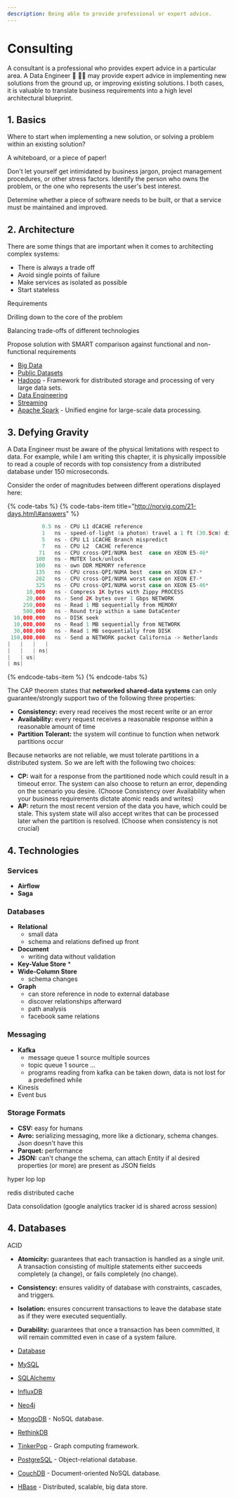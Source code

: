 ```yaml
---
description: Being able to provide professional or expert advice.
---
```


# Consulting

A consultant is a professional who provides expert advice in a particular area. A Data Engineer 🔢 👨‍🔧 may provide expert advice in implementing new solutions from the ground up, or improving existing solutions. I both cases, it is valuable to translate business requirements into a high level architectural blueprint.

## 1. Basics

Where to start when implementing a new solution, or solving a problem within an existing solution?

A whiteboard, or a piece of paper!

Don't let yourself get intimidated by business jargon, project management procedures, or other stress factors. Identify the person who owns the problem, or the one who represents the user's best interest.

Determine whether a piece of software needs to be built, or that a service must be maintained and improved.

## 2. Architecture

There are some things that are important when it comes to architecting complex systems:

* There is always a trade off
* Avoid single points of failure
* Make services as isolated as possible
* Start stateless

Requirements

Drilling down to the core of the problem

Balancing trade-offs of different technologies

Propose solution with SMART comparison against functional and non-functional requirements 

* [Big Data](https://github.com/onurakpolat/awesome-bigdata#readme)
* [Public Datasets](https://github.com/awesomedata/awesome-public-datasets#readme)
* [Hadoop](https://github.com/youngwookim/awesome-hadoop#readme) - Framework for distributed storage and processing of very large data sets.
* [Data Engineering](https://github.com/igorbarinov/awesome-data-engineering#readme)
* [Streaming](https://github.com/manuzhang/awesome-streaming#readme)
* [Apache Spark](https://github.com/awesome-spark/awesome-spark#readme) - Unified engine for large-scale data processing.

## 3. Defying Gravity

A Data Engineer must be aware of the physical limitations with respect to data. For example, while I am writing this chapter, it is physically impossible to read a couple of records with top consistency from a distributed database under 150 microseconds. 

Consider the order of magnitudes between different operations displayed here:

{% code-tabs %}
{% code-tabs-item title="http://norvig.com/21-days.html\#answers" %}
```swift
           0.5 ns - CPU L1 dCACHE reference
           1   ns - speed-of-light (a photon) travel a 1 ft (30.5cm) distance
           5   ns - CPU L1 iCACHE Branch mispredict
           7   ns - CPU L2  CACHE reference
          71   ns - CPU cross-QPI/NUMA best  case on XEON E5-46*
         100   ns - MUTEX lock/unlock
         100   ns - own DDR MEMORY reference
         135   ns - CPU cross-QPI/NUMA best  case on XEON E7-*
         202   ns - CPU cross-QPI/NUMA worst case on XEON E7-*
         325   ns - CPU cross-QPI/NUMA worst case on XEON E5-46*
      10,000   ns - Compress 1K bytes with Zippy PROCESS
      20,000   ns - Send 2K bytes over 1 Gbps NETWORK
     250,000   ns - Read 1 MB sequentially from MEMORY
     500,000   ns - Round trip within a same DataCenter
  10,000,000   ns - DISK seek
  10,000,000   ns - Read 1 MB sequentially from NETWORK
  30,000,000   ns - Read 1 MB sequentially from DISK
 150,000,000   ns - Send a NETWORK packet California -> Netherlands
|   |   |   |
|   |   | ns|
|   | us|
| ms|
```
{% endcode-tabs-item %}
{% endcode-tabs %}

The CAP theorem states that **networked shared-data systems** can only guarantee/strongly support two of the following three properties:

* **Consistency:** every read receives the most recent write or an error
* **Availability:** every request receives a reasonable response within a reasonable amount of time
* **Partition Tolerant:** the system will continue to function when network partitions occur

Because networks are not reliable, we must tolerate partitions in a distributed system. So we are left with the following two choices:

* **CP:** wait for a response from the partitioned node which could result in a timeout error. The system can also choose to return an error, depending on the scenario you desire. \(Choose Consistency over Availability when your business requirements dictate atomic reads and writes\)
* **AP:** return the most recent version of the data you have, which could be stale. This system state will also accept writes that can be processed later when the partition is resolved. \(Choose when consistency is not crucial\)

## 4. Technologies

### Services

* **Airflow**
* **Saga**

### Databases

* **Relational**
  * small data
  * schema and relations defined up front
* **Document**
  * writing data without validation
* **Key-Value Store**
  * 
* **Wide-Column Store**
  * schema changes
* **Graph**
  * can store reference in node to external database
  * discover relationships afterward
  * path analysis
  * facebook same relations

### Messaging

* **Kafka**
  * message queue 1 source multiple sources
  * topic queue 1 source ...
  * programs reading from kafka can be taken down, data is not lost for a predefined while
* Kinesis
* Event bus

### Storage Formats

* **CSV:** easy for humans
* **Avro:** serializing messaging, more like a dictionary, schema changes. Json doesn't have this
* **Parquet:** performance
* **JSON:** can't change the schema, can attach Entity if al desired properties \(or more\) are present as JSON fields

hyper lop lop

redis distributed cache

Data consolidation \(google analytics tracker id is shared across session\)

## 4. Databases

ACID

* **Atomicity:** guarantees that each transaction is handled as a single unit. A transaction consisting of multiple statements either succeeds completely \(a change\), or fails completely \(no change\).
* **Consistency:** ensures validity of database with constraints, cascades, and triggers.
* **Isolation:** ensures concurrent transactions to leave the database state as if they were executed sequentially.
* **Durability:** guarantees that once a transaction has been committed, it will remain committed even in case of a system failure.



* [Database](https://github.com/numetriclabz/awesome-db#readme)
* [MySQL](https://github.com/shlomi-noach/awesome-mysql/blob/gh-pages/index.md)
* [SQLAlchemy](https://github.com/dahlia/awesome-sqlalchemy#readme)
* [InfluxDB](https://github.com/mark-rushakoff/awesome-influxdb#readme)
* [Neo4j](https://github.com/neueda/awesome-neo4j#readme)
* [MongoDB](https://github.com/ramnes/awesome-mongodb#readme) - NoSQL database.
* [RethinkDB](https://github.com/d3viant0ne/awesome-rethinkdb#readme)
* [TinkerPop](https://github.com/mohataher/awesome-tinkerpop#readme) - Graph computing framework.
* [PostgreSQL](https://github.com/dhamaniasad/awesome-postgres#readme) - Object-relational database.
* [CouchDB](https://github.com/quangv/awesome-couchdb#readme) - Document-oriented NoSQL database.
* [HBase](https://github.com/rayokota/awesome-hbase#readme) - Distributed, scalable, big data store.
